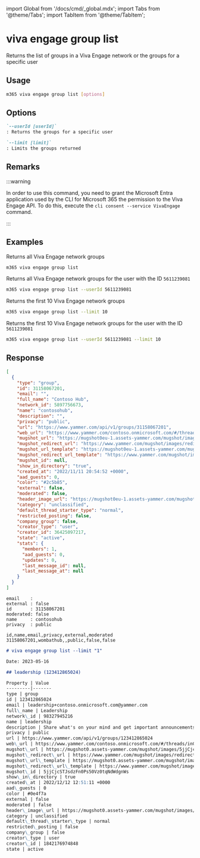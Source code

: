 <!-- DISCLAIMER: All secrets, passwords, and sensitive values in this document are examples only and not real credentials. -->
import Global from '/docs/cmd/_global.mdx';
import Tabs from '@theme/Tabs';
import TabItem from '@theme/TabItem';

# viva engage group list

Returns the list of groups in a Viva Engage network or the groups for a specific user

## Usage

```sh
m365 viva engage group list [options]
```

## Options

```md definition-list
`--userId [userId]`
: Returns the groups for a specific user

`--limit [limit]`
: Limits the groups returned
```

<Global />

## Remarks

:::warning

In order to use this command, you need to grant the Microsoft Entra application used by the CLI for Microsoft 365 the permission to the Viva Engage API. To do this, execute the `cli consent --service VivaEngage` command.

:::

## Examples

Returns all Viva Engage network groups

```sh
m365 viva engage group list
```

Returns all Viva Engage network groups for the user with the ID `5611239081`

```sh
m365 viva engage group list --userId 5611239081
```

Returns the first 10 Viva Engage network groups

```sh
m365 viva engage group list --limit 10
```

Returns the first 10 Viva Engage network groups for the user with the ID `5611239081`

```sh
m365 viva engage group list --userId 5611239081 --limit 10
```

## Response

<Tabs>
  <TabItem value="JSON">

  ```json
  [
    {
      "type": "group",
      "id": 31158067201,
      "email": "",
      "full_name": "Contoso Hub",
      "network_id": 5897756673,
      "name": "contosohub",
      "description": "",
      "privacy": "public",
      "url": "https://www.yammer.com/api/v1/groups/31158067201",
      "web_url": "https://www.yammer.com/contoso.onmicrosoft.com/#/threads/inGroup?type=in_group&feedId=31158067201",
      "mugshot_url": "https://mugshot0eu-1.assets-yammer.com/mugshot/images/group_profile.png?P1=1668205176&P2=104&P3=1&P4=EXAMPLE_SECRET_VALUE_PLACEHOLDER&size=48x48",
      "mugshot_redirect_url": "https://www.yammer.com/mugshot/images/redirect/48x48/group_profile.png",
      "mugshot_url_template": "https://mugshot0eu-1.assets-yammer.com/mugshot/images/group_profile.png?P1=1668205176&P2=104&P3=1&P4=EXAMPLE_SECRET_VALUE_PLACEHOLDER&size={width}x{height}",
      "mugshot_redirect_url_template": "https://www.yammer.com/mugshot/images/redirect/{width}x{height}/group_profile.png",
      "mugshot_id": null,
      "show_in_directory": "true",
      "created_at": "2022/11/11 20:54:52 +0000",
      "aad_guests": 0,
      "color": "#2c5b85",
      "external": false,
      "moderated": false,
      "header_image_url": "https://mugshot0eu-1.assets-yammer.com/mugshot/images/group-header-coffee.png?P1=1668204451&P2=104&P3=1&P4=EXAMPLE_SECRET_VALUE_PLACEHOLDER",
      "category": "unclassified",
      "default_thread_starter_type": "normal",
      "restricted_posting": false,
      "company_group": false,
      "creator_type": "user",
      "creator_id": 36425097217,
      "state": "active",
      "stats": {
        "members": 1,
        "aad_guests": 0,
        "updates": 0,
        "last_message_id": null,
        "last_message_at": null
      }
    }
  ]
  ```

  </TabItem>
  <TabItem value="Text">

  ```text
  email    :
  external : false
  id       : 31158067201
  moderated: false
  name     : contosohub
  privacy  : public
  ```

  </TabItem>
  <TabItem value="CSV">

  ```csv
  id,name,email,privacy,external,moderated
  31158067201,wombathub,,public,false,false
  ```

  </TabItem>
  <TabItem value="Markdown">

  ```md
  # viva engage group list --limit "1"

  Date: 2023-05-16

  ## leadership (123412865024)

  Property | Value
  ---------|-------
  type | group
  id | 123412865024
  email | leadership+contoso.onmicrosoft.com@yammer.com
  full\_name | Leadership
  network\_id | 98327945216
  name | leadership
  description | Share what's on your mind and get important announcements from Patti and the rest of the Leadership Team.
  privacy | public
  url | https://www.yammer.com/api/v1/groups/123412865024
  web\_url | https://www.yammer.com/contoso.onmicrosoft.com/#/threads/inGroup?type=in\_group&feedId=123412865024
  mugshot\_url | https://mugshot0.assets-yammer.com/mugshot/images/5jjCjcSTJsdzFn0Ps50Vz0tqNdWdgnWs?P1=1684267104&P2=104&P3=1&P4=EXAMPLE_SECRET_VALUE_PLACEHOLDER\_5ZOWefd8l537cWNUOPzeDg2lzXAMPLE_SECRET_VALUE_PLACEHOLDERXAMPLE_SECRET_VALUE_PLACEHOLDER\_r1IC24Sb-PLaSfAtKJZsswBBTkmzXAMPLE_SECRET_VALUE_PLACEHOLDER\_xUHWc54TrUIjFxnrwMDGZvzw&size=48x48
  mugshot\_redirect\_url | https://www.yammer.com/mugshot/images/redirect/48x48/5jjCjcSTJsdzFn0Ps50Vz0tqNdWdgnWs
  mugshot\_url\_template | https://mugshot0.assets-yammer.com/mugshot/images/5jjCjcSTJsdzFn0Ps50Vz0tqNdWdgnWs?P1=1684267104&P2=104&P3=1&P4=EXAMPLE_SECRET_VALUE_PLACEHOLDER\_5ZOWefd8l537cWNUOPzeDg2lzXAMPLE_SECRET_VALUE_PLACEHOLDERXAMPLE_SECRET_VALUE_PLACEHOLDER\_r1IC24Sb-PLaSfAtKJZsswBBTkmzXAMPLE_SECRET_VALUE_PLACEHOLDER\_xUHWc54TrUIjFxnrwMDGZvzw&size={width}x{height}
  mugshot\_redirect\_url\_template | https://www.yammer.com/mugshot/images/redirect/{width}x{height}/5jjCjcSTJsdzFn0Ps50Vz0tqNdWdgnWs
  mugshot\_id | 5jjCjcSTJsdzFn0Ps50Vz0tqNdWdgnWs
  show\_in\_directory | true
  created\_at | 2022/12/12 12:51:11 +0000
  aad\_guests | 0
  color | #0e4f7a
  external | false
  moderated | false
  header\_image\_url | https://mugshot0.assets-yammer.com/mugshot/images/group-header-megaphone.png?P1=1684266783&P2=104&P3=1&P4=EXAMPLE_SECRET_VALUE_PLACEHOLDERXAMPLE_SECRET_VALUE_PLACEHOLDER\_wSRX\_fn6cP47uoC4wvSsGAmWeb6epr-hJpDWXAMPLE_SECRET_VALUE_PLACEHOLDER
  category | unclassified
  default\_thread\_starter\_type | normal
  restricted\_posting | false
  company\_group | false
  creator\_type | user
  creator\_id | 1842176974848
  state | active
  ```

  </TabItem>
</Tabs>
